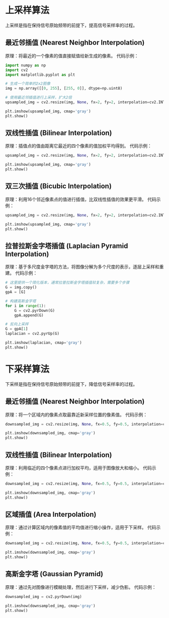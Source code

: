 # 上采样算法

上采样是指在保持信号原始频带的前提下，提高信号采样率的过程。

## 最近邻插值 (Nearest Neighbor Interpolation)

原理：将最近的一个像素的值直接赋值给新生成的像素。
代码示例：
```python
import numpy as np
import cv2
import matplotlib.pyplot as plt

# 生成一个简单的2x2图像
img = np.array([[0, 255], [255, 0]], dtype=np.uint8)

# 使用最近邻插值进行上采样，扩大2倍
upsampled_img = cv2.resize(img, None, fx=2, fy=2, interpolation=cv2.INTER_NEAREST)

plt.imshow(upsampled_img, cmap='gray')
plt.show()
```

## 双线性插值 (Bilinear Interpolation)

原理：插值点的值由距离它最近的四个像素的值加权平均得到。
代码示例：
```python
upsampled_img = cv2.resize(img, None, fx=2, fy=2, interpolation=cv2.INTER_LINEAR)

plt.imshow(upsampled_img, cmap='gray')
plt.show()
```

## 双三次插值 (Bicubic Interpolation)

原理：利用16个邻近像素点的值进行插值，比双线性插值的效果更平滑。
代码示例：
```python
upsampled_img = cv2.resize(img, None, fx=2, fy=2, interpolation=cv2.INTER_CUBIC)

plt.imshow(upsampled_img, cmap='gray')
plt.show()
```

## 拉普拉斯金字塔插值 (Laplacian Pyramid Interpolation)

原理：基于多尺度金字塔的方法，将图像分解为多个尺度的表示，逐层上采样和重建。
代码示例：
```python
# 这里提供一个简化版本，通常拉普拉斯金字塔插值较复杂，需要多个步骤
G = img.copy()
gpA = [G]

# 构建高斯金字塔
for i in range(1):
    G = cv2.pyrDown(G)
    gpA.append(G)

# 反向上采样
G = gpA[1]
laplacian = cv2.pyrUp(G)

plt.imshow(laplacian, cmap='gray')
plt.show()
```

# 下采样算法

下采样是指在保持信号原始频带的前提下，降低信号采样率的过程。

## 最近邻插值 (Nearest Neighbor Interpolation)

原理：将一个区域内的像素点取最靠近新采样位置的像素值。
代码示例：
```python
downsampled_img = cv2.resize(img, None, fx=0.5, fy=0.5, interpolation=cv2.INTER_NEAREST)

plt.imshow(downsampled_img, cmap='gray')
plt.show()
```

## 双线性插值 (Bilinear Interpolation)

原理：利用临近的四个像素点进行加权平均，适用于图像放大和缩小。
代码示例：
```python
downsampled_img = cv2.resize(img, None, fx=0.5, fy=0.5, interpolation=cv2.INTER_LINEAR)

plt.imshow(downsampled_img, cmap='gray')
plt.show()
```

## 区域插值 (Area Interpolation)

原理：通过计算区域内的像素值的平均值进行缩小操作，适用于下采样。
代码示例：
```python
downsampled_img = cv2.resize(img, None, fx=0.5, fy=0.5, interpolation=cv2.INTER_AREA)

plt.imshow(downsampled_img, cmap='gray')
plt.show()
```

## 高斯金字塔 (Gaussian Pyramid)

原理：通过先对图像进行模糊处理，然后进行下采样，减少伪影。
代码示例：
```python
downsampled_img = cv2.pyrDown(img)

plt.imshow(downsampled_img, cmap='gray')
plt.show()
```


